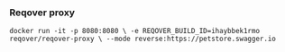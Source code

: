 ### Reqover proxy 

``
docker run -it -p 8080:8080 \
-e REQOVER_BUILD_ID=ihaybbek1rmo reqover/reqover-proxy \
--mode reverse:https://petstore.swagger.io
``